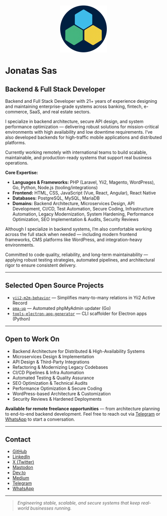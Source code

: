 <p align="center">
  <img src="jsas-icon-circle.png" alt="Jonatas Sas" width="150" />
</p>

# Jonatas Sas

## Backend & Full Stack Developer

Backend and Full Stack Developer with 21+ years of experience designing and maintaining enterprise-grade systems across banking, fintech, e-commerce, SaaS, and real estate sectors.

I specialize in backend architecture, secure API design, and system performance optimization — delivering robust solutions for mission-critical environments with high availability and low downtime requirements. I’ve also developed backends for high-traffic mobile applications and distributed platforms.

Currently working remotely with international teams to build scalable, maintainable, and production-ready systems that support real business operations.

**Core Expertise:**

* **Languages & Frameworks:** PHP (Laravel, Yii2, Magento, WordPress), Go, Python, Node.js (tooling/integrations)
* **Frontend:** HTML, CSS, JavaScript (Vue, React, Angular), React Native
* **Databases:** PostgreSQL, MySQL, MariaDB
* **Domains:** Backend Architecture, Microservices Design, API Development, CI/CD, Test Automation, Secure Coding, Infrastructure Automation, Legacy Modernization, System Hardening, Performance Optimization, SEO Implementation & Audits, Security Reviews

Although I specialize in backend systems, I’m also comfortable working across the full stack when needed — including modern frontend frameworks, CMS platforms like WordPress, and integration-heavy environments.

Committed to code quality, reliability, and long-term maintainability — applying robust testing strategies, automated pipelines, and architectural rigor to ensure consistent delivery.

---

## Selected Open Source Projects

* [`yii2-m2m-behavior`](https://github.com/jsas4coding/yii2-m2m-behavior) — Simplifies many-to-many relations in Yii2 Active Record
* [`pma-up`](https://github.com/jsas4coding/pma-up) — Automated phpMyAdmin updater (Go)
* [`tools-electron-app-generator`](https://github.com/jsas4coding/tools-electron-app-generator) — CLI scaffolder for Electron apps (Python)

---

## Open to Work On

* Backend Architecture for Distributed & High-Availability Systems
* Microservices Design & Implementation
* API Design & Third-Party Integrations
* Refactoring & Modernizing Legacy Codebases
* CI/CD Pipelines & Infra Automation
* Automated Testing & Quality Assurance
* SEO Optimization & Technical Audits
* Performance Optimization & Secure Coding
* WordPress-based Architecture & Customization
* Security Reviews & Hardened Deployments

**Available for remote freelance opportunities** — from architecture planning to end-to-end backend development. Feel free to reach out via [Telegram](https://t.me/jsasdev) or [WhatsApp](https://wa.me/5511930601950) to start a conversation.

---

## Contact

* [GitHub](https://github.com/jsas4coding)
* [LinkedIn](https://www.linkedin.com/in/jsas4coding)
* [X (Twitter)](https://x.com/SasJonatas)
* [Mastodon](https://mastodon.social/deck/@jsas)
* [Dev.to](https://dev.to/jonatas_sas)
* [Medium](https://medium.com/@jonatassas)
* [Telegram](https://t.me/jsasdev)
* [WhatsApp](https://wa.me/5511930601950)

---

> *Engineering stable, scalable, and secure systems that keep real-world businesses running.*

